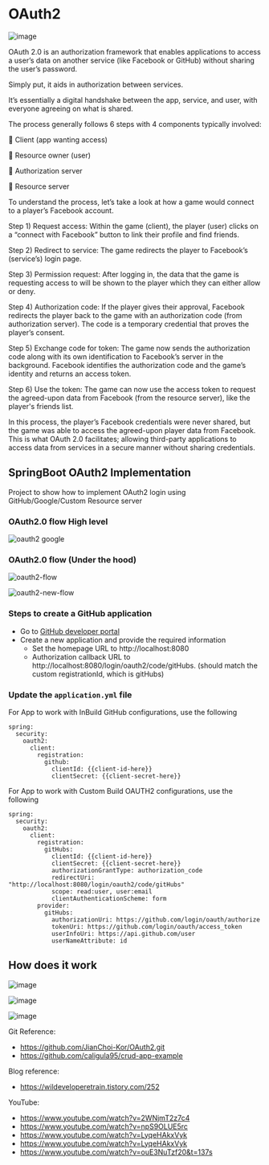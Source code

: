 # OAuth2

![image](https://github.com/user-attachments/assets/c67f02cb-e76e-4358-8ff5-9e8562fbc6ff)

OAuth 2.0 is an authorization framework that enables applications to access a user’s data on another service (like Facebook or GitHub) without sharing the user’s password.

Simply put, it aids in authorization between services.

It’s essentially a digital handshake between the app, service, and user, with everyone agreeing on what is shared. 

The process generally follows 6 steps with 4 components typically involved:

🔸 Client (app wanting access)

🔸 Resource owner (user)

🔸 Authorization server

🔸 Resource server

To understand the process, let’s take a look at how a game would connect to a player’s Facebook account.

Step 1) Request access:
Within the game (client), the player (user) clicks on a “connect with Facebook” button to link their profile and find friends.

Step 2) Redirect to service:
The game redirects the player to Facebook’s (service’s) login page.

Step 3) Permission request:
After logging in, the data that the game is requesting access to will be shown to the player which they can either allow or deny.

Step 4) Authorization code:
If the player gives their approval, Facebook redirects the player back to the game with an authorization code (from authorization server). The code is a temporary credential that proves the player’s consent.

Step 5) Exchange code for token:
The game now sends the authorization code along with its own identification to Facebook’s server in the background. Facebook identifies the authorization code and the game’s identity and returns an access token.

Step 6) Use the token:
The game can now use the access token to request the agreed-upon data from Facebook (from the resource server), like the player's friends list.

In this process, the player’s Facebook credentials were never shared, but the game was able to access the agreed-upon player data from Facebook. This is what OAuth 2.0 facilitates; allowing third-party applications to access data from services in a secure manner without sharing credentials.


## SpringBoot OAuth2 Implementation

Project to show how to implement OAuth2 login using GitHub/Google/Custom Resource server

### OAuth2.0 flow High level 

![oauth2 google](https://github.com/user-attachments/assets/e28622c1-51dc-49d6-838e-5d789bfc545c)

### OAuth2.0 flow (Under the hood)

![oauth2-flow](https://github.com/user-attachments/assets/f4e2fc66-ac60-4baa-9e9a-e5a511ab150a)

![oauth2-new-flow](https://github.com/user-attachments/assets/d9c76395-86ba-4a47-9b55-180354bb1bc2)

### Steps to create a GitHub application
* Go to [GitHub developer portal](https://github.com/settings/developers)
* Create a new application and provide the required information
  * Set the homepage URL to http://localhost:8080
  * Authorization callback URL to http://localhost:8080/login/oauth2/code/gitHubs. (should match the custom registrationId, which is gitHubs)

### Update the `application.yml` file

For App to work with InBuild GitHub configurations, use the following

```
spring:
  security:
    oauth2:
      client:
        registration:
          github:
            clientId: {{client-id-here}}
            clientSecret: {{client-secret-here}}
```

For App to work with Custom Build OAUTH2 configurations, use the following

```         
spring:
  security:
    oauth2:
      client:
        registration:
          gitHubs:
            clientId: {{client-id-here}}
            clientSecret: {{client-secret-here}}
            authorizationGrantType: authorization_code
            redirectUri: "http://localhost:8080/login/oauth2/code/gitHubs"
            scope: read:user, user:email
            clientAuthenticationScheme: form
        provider:
          gitHubs:
            authorizationUri: https://github.com/login/oauth/authorize
            tokenUri: https://github.com/login/oauth/access_token
            userInfoUri: https://api.github.com/user
            userNameAttribute: id
```

## How does it work

![image](https://github.com/user-attachments/assets/2d8db0e8-171a-4ab9-b96c-37854b00c3e4)

![image](https://github.com/user-attachments/assets/20264d94-6f88-4cac-b4db-11e427d03038)

![image](https://github.com/user-attachments/assets/0882f335-3707-44b5-99db-7e9d3c881f63)

Git Reference: 
- https://github.com/JianChoi-Kor/OAuth2.git
- https://github.com/caligula95/crud-app-example

Blog reference: 
- https://wildeveloperetrain.tistory.com/252

YouTube: 
- https://www.youtube.com/watch?v=2WNjmT2z7c4
- https://www.youtube.com/watch?v=npS9OLUE5rc
- https://www.youtube.com/watch?v=LyqeHAkxVyk
- https://www.youtube.com/watch?v=LyqeHAkxVyk
- https://www.youtube.com/watch?v=ouE3NuTzf20&t=137s

  
